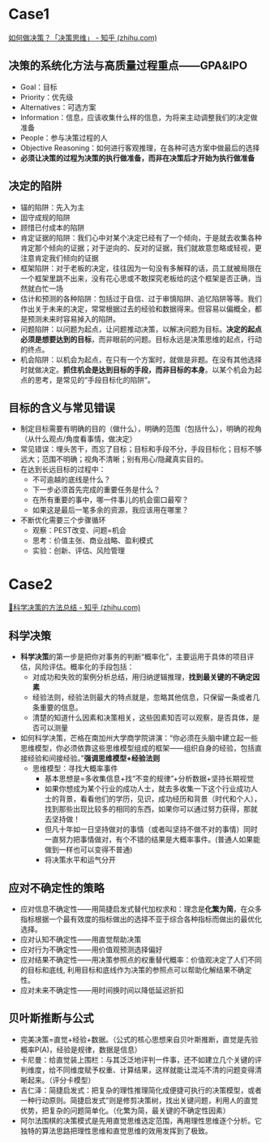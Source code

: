 # Case1
[如何做决策？「决策思维」 - 知乎 (zhihu.com)](https://zhuanlan.zhihu.com/p/141163293)
## 决策的系统化方法与高质量过程重点——GPA&IPO
- Goal：目标
- Priority：优先级
- Alternatives：可选方案
- Information：信息，应该收集什么样的信息，为将来主动调整我们的决定做准备
- People：参与决策过程的人
- Objective Reasoning：如何进行客观推理，在各种可选方案中做最后的选择
- **必须让决策的过程为决策的执行做准备，而非在决策后才开始为执行做准备**
## 决定的陷阱
- 锚的陷阱：先入为主
- 固守成规的陷阱
- 顾惜已付成本的陷阱
- 肯定证据的陷阱：我们心中对某个决定已经有了一个倾向，于是就去收集各种肯定那个倾向的证据；对于逆向的、反对的证据，我们就故意忽略或轻视，更注意肯定我们倾向的证据
- 框架陷阱：对于老板的决定，往往因为一句没有多解释的话，员工就被局限在一个框架里跳不出来，没有花心思或不敢探究老板给的这个框架是否正确，当然就白忙一场
- 估计和预测的各种陷阱：包括过于自信、过于审慎陷阱、追忆陷阱等等。我们作出关于未来的决定，常常根据过去的经验和数据得来。但容易以偏概全，都是预测未来时容易掉入的陷阱。
- 问题陷阱：以问题为起点，让问题推动决策，以解决问题为目标。**决定的起点必须是想要达到的目标**，而非眼前的问题。目标永远是决策思维的起点，行动的终点。
- 机会陷阱：以机会为起点，在只有一个方案时，就做是非题。在没有其他选择时就做决定。**抓住机会是达到目标的手段，而非目标的本身**。以某个机会为起点的思考，是常见的“手段目标化的陷阱”。
## 目标的含义与常见错误
- 制定目标需要有明确的目的（做什么），明确的范围（包括什么），明确的视角（从什么观点/角度看事情，做决定）
- 常见错误：埋头苦干，而忘了目标；目标和手段不分，手段目标化；目标不够远大；范围不明确；视角不清晰；别有用心/隐藏真实目的。
- 在达到长远目标的过程中：
	- 不可逾越的底线是什么？
	- 下一步必须首先完成的重要任务是什么？
	- 在所有重要的事中，哪一件事儿的机会窗口最窄？
	- 如果这是最后一笔多余的资源，我应该用在哪里？
- 不断优化需要三个步骤循环
	- 观察：PEST改变、问题=机会
	- 思考：价值主张、商业战略、盈利模式
	- 实验：创新、评估、风险管理
# Case2
[📑科学决策的方法总结 - 知乎 (zhihu.com)](https://zhuanlan.zhihu.com/p/492866788)
## 科学决策
- **科学决策**的第一步是把你对事务的判断“概率化”，主要运用于具体的项目评估，风险评估。概率化的手段包括：
	- 对成功和失败的案例分析总结，用归纳逻辑推理，**找到最关键的不确定因素**
	- 经验法则，经验法则最大的特点就是，忽略其他信息，只保留一条或者几条重要的信息。
	- 清楚的知道什么因素和决策相关，这些因素知否可以观察，是否具体，是否可以测量
- 如何科学决策，芒格在南加州大学商学院讲演：“你必须在头脑中建立起一些思维模型，你必须依靠这些思维模型组成的框架——组织自身的经验，包括直接经验和间接经验。”**强调思维模型+经验法则**
	- 思维模型：寻找大概率事件
		- 基本思想是=多收集信息+找“不变的规律”+分析数据+坚持长期视觉
		- 如果你想成为某个行业的成功人士，就去多收集一下这个行业成功人士的背景，看看他们的学历，见识，成功经历和背景（时代和个人），找到那些出现比较多的相同的东西，如果你可以通过努力获得，那就去坚持做！
		- 但凡十年如一日坚持做对的事情（或者叫坚持不做不对的事情）同时一直努力把事情做对，有个不错的结果是大概率事件。(普通人如果能做到一样也可以变得不普通)
		- 将决策水平和运气分开
## 应对不确定性的策略
- 应对信息不确定性——用简捷启发式替代加权求和：理念是**化繁为简**，在众多指标根据一个最有效度的指标做出的选择不亚于综合各种指标而做出的最优化选择。
- 应对认知不确定性——用直觉帮助决策
- 应对行为不确定性——用价值观预测选择偏好
- 应对结果不确定性——用决策参照点的权重替代概率：价值观决定了人们不同的目标和底线, 利用目标和底线作为决策的参照点可以帮助化解结果不确定性。
- 应对未来不确定性——用时间换时间以降低延迟折扣
## 贝叶斯推断与公式
- 完美决策=直觉+经验+数据。（公式的核心思想来自贝叶斯推断，直觉是先验概率P(A)，经验是规律，数据是信息）
- 卡尼曼：给直觉装上围栏：与其泛泛地评判一件事，还不如建立几个关键的评判维度，给不同维度赋予权重、计算结果，这样就能让混沌不清的问题变得清晰起来。（评分卡模型）
- 吉仁泽：简捷启发式：把复杂的理性推理简化成便捷可执行的决策模型，或者一种行动原则。简捷启发式”则是修剪决策树，找出关键问题，利用人的直觉优势，把复杂的问题简单化。（化繁为简，最关键的不确定性因素）
- 阿尔法围棋的决策模式是先用直觉思维选定范围，再用理性思维逐个分析。它独特的算法思路把理性思维和直觉思维的效用发挥到了极致。
